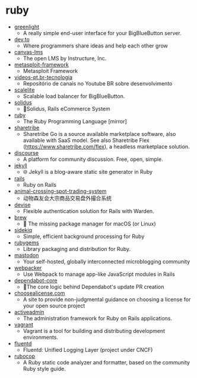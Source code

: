 # ruby
- [greenlight](https://github.com/bigbluebutton/greenlight)
  - A really simple end-user interface for your BigBlueButton server.
- [dev.to](https://github.com/thepracticaldev/dev.to)
  - Where programmers share ideas and help each other grow
- [canvas-lms](https://github.com/instructure/canvas-lms)
  - The open LMS by Instructure, Inc.
- [metasploit-framework](https://github.com/rapid7/metasploit-framework)
  - Metasploit Framework
- [videos-pt.br-tecnologia](https://github.com/carolcodes/videos-pt.br-tecnologia)
  - Repositório de canais no Youtube BR sobre desenvolvimento
- [scalelite](https://github.com/blindsidenetworks/scalelite)
  - Scalable load balancer for BigBlueButton.
- [solidus](https://github.com/solidusio/solidus)
  - 🛒Solidus, Rails eCommerce System
- [ruby](https://github.com/ruby/ruby)
  - The Ruby Programming Language [mirror]
- [sharetribe](https://github.com/sharetribe/sharetribe)
  - Sharetribe Go is a source available marketplace software, also available with SaaS model. See also Sharetribe Flex (https://www.sharetribe.com/flex), a headless marketplace solution.
- [discourse](https://github.com/discourse/discourse)
  - A platform for community discussion. Free, open, simple.
- [jekyll](https://github.com/jekyll/jekyll)
  - 🌐 Jekyll is a blog-aware static site generator in Ruby
- [rails](https://github.com/rails/rails)
  - Ruby on Rails
- [animal-crossing-spot-trading-system](https://github.com/coderemixer/animal-crossing-spot-trading-system)
  - 动物森友会大宗商品交易盘外撮合系统
- [devise](https://github.com/heartcombo/devise)
  - Flexible authentication solution for Rails with Warden.
- [brew](https://github.com/Homebrew/brew)
  - 🍺 The missing package manager for macOS (or Linux)
- [sidekiq](https://github.com/mperham/sidekiq)
  - Simple, efficient background processing for Ruby
- [rubygems](https://github.com/rubygems/rubygems)
  - Library packaging and distribution for Ruby.
- [mastodon](https://github.com/tootsuite/mastodon)
  - Your self-hosted, globally interconnected microblogging community
- [webpacker](https://github.com/rails/webpacker)
  - Use Webpack to manage app-like JavaScript modules in Rails
- [dependabot-core](https://github.com/dependabot/dependabot-core)
  - 🤖The core logic behind Dependabot's update PR creation
- [choosealicense.com](https://github.com/github/choosealicense.com)
  - A site to provide non-judgmental guidance on choosing a license for your open source project
- [activeadmin](https://github.com/activeadmin/activeadmin)
  - The administration framework for Ruby on Rails applications.
- [vagrant](https://github.com/hashicorp/vagrant)
  - Vagrant is a tool for building and distributing development environments.
- [fluentd](https://github.com/fluent/fluentd)
  - Fluentd: Unified Logging Layer (project under CNCF)
- [rubocop](https://github.com/rubocop-hq/rubocop)
  - A Ruby static code analyzer and formatter, based on the community Ruby style guide.
